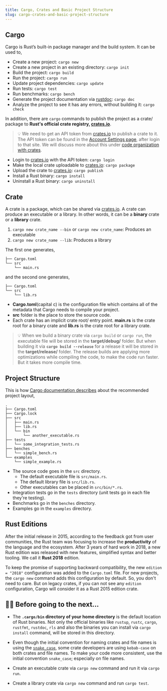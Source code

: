 ```yaml
---
title: Cargo, Crates and Basic Project Structure
slug: cargo-crates-and-basic-project-structure
---
```


## Cargo

Cargo is Rust’s built-in package manager and the build system. It can be used to,

- Create a new project: `cargo new`
- Create a new project in an existing directory: `cargo init`
- Build the project: `cargo build`
- Run the project: `cargo run`
- Update project dependencies: `cargo update`
- Run tests: `cargo test`
- Run benchmarks: `cargo bench`
- Generate the project documentation via [rustdoc](https://doc.rust-lang.org/stable/rustdoc/): `cargo doc`
- Analyze the project to see it has any errors, without building it: `cargo check`

In addition, there are `cargo` commands to publish the project as a crate/ package to **Rust's official crate registry, [crates.io](https://crates.io/)**.

> 💡 We need to get an API token from [crates.io](https://crates.io/) to publish a crate to it. The API token can be found in the [Account Settings page](https://crates.io/me), after login to that site. We will discuss more about this under [code organization with crates](/docs/d4.crates.html#c-Using-crates-io).

- Login to [crates.io](https://crates.io/) with the API token: `cargo login`
- Make the local crate uploadable to [crates.io](https://crates.io/): `cargo package`
- Upload the crate to [crates.io](https://crates.io/): `cargo publish`
- Install a Rust binary: `cargo install`
- Uninstall a Rust binary: `cargo uninstall`

## Crate

A crate is a package, which can be shared via [crates.io](https://crates.io/). A crate can produce an executable or a library. In other words, it can be a **binary** crate or a **library** crate.

01. `cargo new crate_name --bin` or `cargo new crate_name`: Produces an executable
02. `cargo new crate_name --lib`: Produces a library

The first one generates,

```
├── Cargo.toml
└── src
    └── main.rs
```

and the second one generates,

```
├── Cargo.toml
└── src
    └── lib.rs
```

- **Cargo.toml**\(capital c\) is the configuration file which contains all of the metadata that Cargo needs to compile your project.
- **src** folder is the place to store the source code.
- Each crate has an implicit crate root/ entry point. **main.rs** is the crate root for a binary crate and **lib.rs** is the crate root for a library crate.

> 💡 When we build a binary crate via `cargo build` or `cargo run`, the executable file will be stored in the **target/debug/** folder. But when building it via **`cargo build --release`** for a release it will be stored in the **target/release/** folder. The release builds are applying more optimizations while compiling the code, to make the code run faster. But it takes more compile time.

## Project Structure

This is how [Cargo documentation describes](https://doc.rust-lang.org/cargo/guide/project-layout.html) about the recommended project layout,

```
.
├── Cargo.toml
├── Cargo.lock
├── src
│   ├── main.rs
│   ├── lib.rs
│   └── bin
│       └── another_executable.rs
├── tests
│   └── some_integration_tests.rs
├── benches
│   └── simple_bench.rs
└── examples
    └── simple_example.rs
```

- The source code goes in the `src` directory.
    - The default executable file is `src/main.rs`.
    - The default library file is `src/lib.rs`.
    - Other executables can be placed in `src/bin/*.rs`.
- Integration tests go in the `tests` directory \(unit tests go in each file they're testing\).
- Benchmarks go in the `benches` directory.
- Examples go in the `examples` directory.

## Rust Editions

After the initial release in 2015, according to the feedback got from user communities, the Rust team was focusing to increase the **productivity** of the language and the ecosystem. After 3 years of hard work in 2018, a new Rust edition was released with new features, simplified syntax and better tooling. We call it **Rust 2018** edition.

To keep the promise of supporting backward compatibility, the new `edition = "2018"` configuration was added to the `Cargo.toml` file. For new projects, the `cargo new` command adds this configuration by default. So, you don't need to care. But on legacy crates, if you can not see any `edition` configuration, Cargo will consider it as a Rust 2015 edition crate.

## 👨‍🏫 Before going to the next...

- The **`.cargo/bin` directory of your home directory** is the default location of Rust binaries. Not only the official binaries like `rustup`, `rustc`, `cargo`, `rustfmt`, `rustdoc`, `rls` and also the binaries you can install via `cargo install` command, will be stored in this directory.

- Even though the initial convention for naming crates and file names is using the [`snake_case`](https://en.wikipedia.org/wiki/Snake_case), some crate developers are using `kebab-case` on both crates and file names. To make your code more consistent, use the initial convention `snake_case`; especially on file names.

- Create an executable crate via `cargo new` command and run it via `cargo run`.

- Create a library crate via `cargo new` command and run `cargo test`.